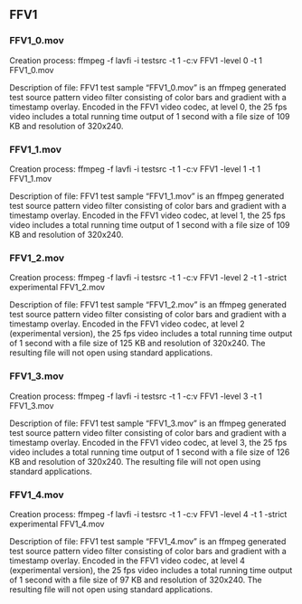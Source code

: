 ## FFV1

### FFV1_0.mov

Creation process: ffmpeg -f lavfi -i testsrc -t 1 -c:v FFV1 -level 0 -t 1 FFV1_0.mov

Description of file: FFV1 test sample “FFV1_0.mov” is an ffmpeg generated test source pattern video filter consisting of color bars and gradient with a timestamp overlay.  Encoded in the FFV1 video codec, at level 0, the 25 fps video includes a total running time output of 1 second with a file size of 109 KB and resolution of 320x240.

### FFV1_1.mov

Creation process: ffmpeg -f lavfi -i testsrc -t 1 -c:v FFV1 -level 1 -t 1 FFV1_1.mov

Description of file: FFV1 test sample “FFV1_1.mov” is an ffmpeg generated test source pattern video filter consisting of color bars and gradient with a timestamp overlay.  Encoded in the FFV1 video codec, at level 1, the 25 fps video includes a total running time output of 1 second with a file size of 109 KB and resolution of 320x240.

### FFV1_2.mov

Creation process: ffmpeg -f lavfi -i testsrc -t 1 -c:v FFV1 -level 2 -t 1 -strict experimental FFV1_2.mov

Description of file: FFV1 test sample “FFV1_2.mov” is an ffmpeg generated test source pattern video filter consisting of color bars and gradient with a timestamp overlay.  Encoded in the FFV1 video codec, at level 2 (experimental version), the 25 fps video includes a total running time output of 1 second with a file size of 125 KB and resolution of 320x240.  The resulting file will not open using standard applications.

### FFV1_3.mov

Creation process: ffmpeg -f lavfi -i testsrc -t 1 -c:v FFV1 -level 3 -t 1 FFV1_3.mov

Description of file: FFV1 test sample “FFV1_3.mov” is an ffmpeg generated test source pattern video filter consisting of color bars and gradient with a timestamp overlay.  Encoded in the FFV1 video codec, at level 3, the 25 fps video includes a total running time output of 1 second with a file size of 126 KB and resolution of 320x240.  The resulting file will not open using standard applications.

### FFV1_4.mov

Creation process: ffmpeg -f lavfi -i testsrc -t 1 -c:v FFV1 -level 4 -t 1 -strict experimental FFV1_4.mov

Description of file:
FFV1 test sample “FFV1_4.mov” is an ffmpeg generated test source pattern video filter consisting of color bars and gradient with a timestamp overlay.  Encoded in the FFV1 video codec, at level 4 (experimental version), the 25 fps video includes a total running time output of 1 second with a file size of 97 KB and resolution of 320x240.  The resulting file will not open using standard applications.